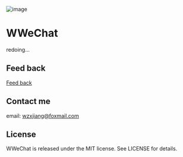 ![image](https://github.com/Wzxhaha/WWeChat/raw/master/WWeChat.png)
# WWeChat
redoing...

## Feed back
[Feed back](https://github.com/Wzxhaha/WWeChat/issues/new)

## Contact me
email: wzxjiang@foxmail.com

## License
WWeChat is released under the MIT license. See LICENSE for details.
